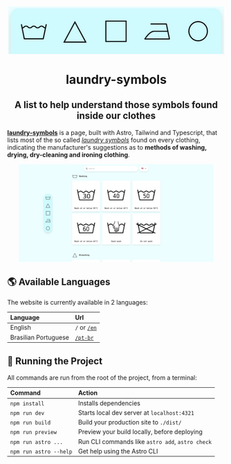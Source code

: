 <div align="center">
<img src="./public/img/symbols.png" alt="main laundry symbols" width="500px">
<h1>laundry-symbols</h1>
<h2>A list to help understand those symbols found inside our clothes</h2>
</div>

[**laundry-symbols**](https://laundry-symbols.vercel.app/) is a page, built with Astro, Tailwind and Typescript, that lists most of the so called [_laundry symbols_](https://en.wikipedia.org/wiki/Laundry_symbol) found on every clothing, indicating the manufacturer's suggestions as to **methods of washing, drying, dry-cleaning and ironing clothing**.

<div align="center">
    <img src="./public/img/desktop.png" alt="main laundry symbols" width="450px">
</div>

## 🌎 Available Languages

The website is currently available in 2 languages:

| Language             | Url                                                   |
| :------------------- | :---------------------------------------------------- |
| English              | `/` or [`/en`](https://laundry-symbols.vercel.app/en) |
| Brasilian Portuguese | [`/pt-br`](https://laundry-symbols.vercel.app/pt-br)  |

## 🧞 Running the Project

All commands are run from the root of the project, from a terminal:

| Command                | Action                                           |
| :--------------------- | :----------------------------------------------- |
| `npm install`          | Installs dependencies                            |
| `npm run dev`          | Starts local dev server at `localhost:4321`      |
| `npm run build`        | Build your production site to `./dist/`          |
| `npm run preview`      | Preview your build locally, before deploying     |
| `npm run astro ...`    | Run CLI commands like `astro add`, `astro check` |
| `npm run astro --help` | Get help using the Astro CLI                     |
